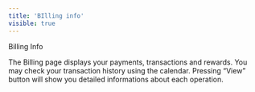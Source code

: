 ```yaml
---
title: 'BIlling info'
visible: true
---
```


Billing Info

The Billing page displays your payments, transactions and rewards. You may check your transaction history using the calendar. Pressing “View” button will show you detailed informations about each operation.
